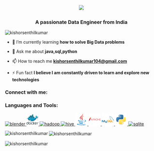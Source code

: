 <h1 align="center">
    <img src="https://readme-typing-svg.herokuapp.com/?font=Righteous&size=35&center=true&vCenter=true&width=500&height=70&duration=4000&lines=Hi+There!+👋;+I'm+KISHOR.S!;" />
</h1>

<h3 align="center">A passionate Data Engineer from India</h3>

<p align="left"> <img src="https://komarev.com/ghpvc/?username=kishorsenthilkumar&label=Profile%20views&color=0e75b6&style=flat" alt="kishorsenthilkumar" /> </p>

- 🌱 I’m currently learning **how to solve Big Data problems**

- 💬 Ask me about **java,sql,python**

- 📫 How to reach me **kishorsenthilkumar104@gmail.com**

- ⚡ Fun fact **I believe I am constantly driven to learn and explore new technologies**

<h3 align="left">Connect with me:</h3>
<p align="left">
</p>

<h3 align="left">Languages and Tools:</h3>
<p align="left"> <a href="https://www.blender.org/" target="_blank" rel="noreferrer"> <img src="https://download.blender.org/branding/community/blender_community_badge_white.svg" alt="blender" width="40" height="40"/> </a> <a href="https://www.docker.com/" target="_blank" rel="noreferrer"> <img src="https://raw.githubusercontent.com/devicons/devicon/master/icons/docker/docker-original-wordmark.svg" alt="docker" width="40" height="40"/> </a> <a href="https://hadoop.apache.org/" target="_blank" rel="noreferrer"> <img src="https://www.vectorlogo.zone/logos/apache_hadoop/apache_hadoop-icon.svg" alt="hadoop" width="40" height="40"/> </a> <a href="https://hive.apache.org/" target="_blank" rel="noreferrer"> <img src="https://www.vectorlogo.zone/logos/apache_hive/apache_hive-icon.svg" alt="hive" width="40" height="40"/> </a> <a href="https://www.java.com" target="_blank" rel="noreferrer"> <img src="https://raw.githubusercontent.com/devicons/devicon/master/icons/java/java-original.svg" alt="java" width="40" height="40"/> </a> <a href="https://airflow.apache.org/" target="_blank" rel="noreferrer"> <img src="https://raw.githubusercontent.com/devicons/devicon/master/icons/apache/apache-original-wordmark.svg" alt="apache-airflow" width="40" height="40"/> </a> <a href="https://www.mysql.com/" target="_blank" rel="noreferrer"> <img src="https://raw.githubusercontent.com/devicons/devicon/master/icons/mysql/mysql-original-wordmark.svg" alt="mysql" width="40" height="40"/> </a> <a href="https://www.python.org" target="_blank" rel="noreferrer"> <img src="https://raw.githubusercontent.com/devicons/devicon/master/icons/python/python-original.svg" alt="python" width="40" height="40"/> </a> <a href="https://www.sqlite.org/" target="_blank" rel="noreferrer"> <img src="https://www.vectorlogo.zone/logos/sqlite/sqlite-icon.svg" alt="sqlite" width="40" height="40"/> </a> </p>

<p><img align="left" src="https://github-readme-stats.vercel.app/api/top-langs?username=kishorsenthilkumar&show_icons=true&locale=en&layout=compact" alt="kishorsenthilkumar" /></p>

<p>&nbsp;<img align="center" src="https://github-readme-stats.vercel.app/api?username=kishorsenthilkumar&show_icons=true&locale=en" alt="kishorsenthilkumar" /></p>

<p><img align="center" src="https://github-readme-streak-stats.herokuapp.com/?user=kishorsenthilkumar&" alt="kishorsenthilkumar" /></p>

